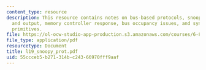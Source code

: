 ```yaml
---
content_type: resource
description: This resource contains notes on bus-based protocols, snooper?s input
  and output, memory controller response, bus occupancy issues, and synchronization
  primitives.
file: https://ol-ocw-studio-app-production.s3.amazonaws.com/courses/6-823-computer-system-architecture-fall-2005/55ccceb5b271314bc24366970fff9aaf_l19_snoopy_prot.pdf
file_type: application/pdf
resourcetype: Document
title: l19_snoopy_prot.pdf
uid: 55ccceb5-b271-314b-c243-66970fff9aaf
---
```

